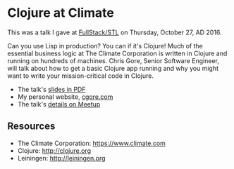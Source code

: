 # Clojure at Climate

This was a talk I gave at
[FullStack/STL](http://www.meetup.com/FullStack-STL/)
on Thursday, October 27, AD 2016.

Can you use Lisp in production? You can if it's Clojure! Much of the essential
business logic at The Climate Corporation is written in Clojure and running on
hundreds of machines.  Chris Gore, Senior Software Engineer, will talk about how
to get a basic Clojure app running and why you might want to write your
mission-critical code in Clojure.


- The talk's [slides in PDF](https://github.com/cgore/2016-10-27-clojure-at-climate/raw/master/slides/slides.pdf)
- My personal website, [cgore.com](http://www.cgore.com)
- The talk's [details on Meetup](http://www.meetup.com/FullStack-STL/events/234830691/)

## Resources

- The Climate Corporation: https://www.climate.com
- Clojure: http://clojure.org
- Leiningen: http://leiningen.org

